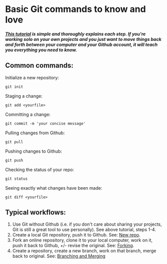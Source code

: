 # Basic Git commands to know and love

##### [This tutorial](https://product.hubspot.com/blog/git-and-github-tutorial-for-beginners) is simple and thoroughly explains each step. If you're working solo on your own projects and you just want to move things back and forth between your computer and your Github account, it will teach you everything you need to know.

## Common commands:
Initialize a new repository:

    git init

Staging a change:

    git add <yourfile>

Committing a change:

    git commit -m 'your concise message'

Pulling changes from Github:

    git pull

Pushing changes to Github:

    git push

Checking the status of your repo:

    git status

Seeing exactly what changes have been made:

    git diff <yourfile>

## Typical workflows:
1. Use Git without Github (i.e. if you don't care about sharing your projects, Git is still a great tool to use personally). See above tutorial, steps 1-4.
1. Create a local Git repository, push it to Github. See: [New repo](https://kbroman.org/github_tutorial/pages/init.html).
1. Fork an online repository, clone it to your local computer, work on it, push it back to Github, +/- revise the original. See: [Forking](https://kbroman.org/github_tutorial/pages/fork.html).
1. Create a repository, create a new branch, work on that branch, merge back to original. See: [Branching and Merging](https://kbroman.org/github_tutorial/pages/branching.html)
